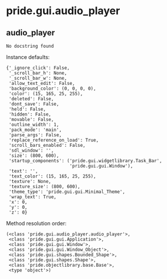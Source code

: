 pride.gui.audio_player
==============



audio_player
--------------

	No docstring found


Instance defaults: 

	{'_ignore_click': False,
	 '_scroll_bar_h': None,
	 '_scroll_bar_w': None,
	 'allow_text_edit': False,
	 'background_color': (0, 0, 0, 0),
	 'color': (15, 165, 25, 255),
	 'deleted': False,
	 'dont_save': False,
	 'held': False,
	 'hidden': False,
	 'movable': False,
	 'outline_width': 1,
	 'pack_mode': 'main',
	 'parse_args': False,
	 'replace_reference_on_load': True,
	 'scroll_bars_enabled': False,
	 'sdl_window': '',
	 'size': (800, 600),
	 'startup_components': ('pride.gui.widgetlibrary.Task_Bar',
	                        'pride.gui.gui.Window'),
	 'text': '',
	 'text_color': (15, 165, 25, 255),
	 'texture': None,
	 'texture_size': (800, 600),
	 'theme_type': 'pride.gui.gui.Minimal_Theme',
	 'wrap_text': True,
	 'x': 0,
	 'y': 0,
	 'z': 0}

Method resolution order: 

	(<class 'pride.gui.audio_player.audio_player'>,
	 <class 'pride.gui.gui.Application'>,
	 <class 'pride.gui.gui.Window'>,
	 <class 'pride.gui.gui.Window_Object'>,
	 <class 'pride.gui.shapes.Bounded_Shape'>,
	 <class 'pride.gui.shapes.Shape'>,
	 <class 'pride.objectlibrary.base.Base'>,
	 <type 'object'>)